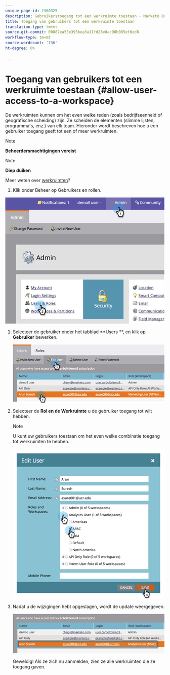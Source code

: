 ```yaml
---
unique-page-id: 2360325
description: Gebruikerstoegang tot een werkruimte toestaan - Marketo Docs - Productdocumentatie
title: Toegang van gebruikers tot een werkruimte toestaan
translation-type: tm+mt
source-git-commit: 00887ea53e395bea3a11fd28e0ac98b085ef6ed8
workflow-type: tm+mt
source-wordcount: '136'
ht-degree: 0%

---
```



# Toegang van gebruikers tot een werkruimte toestaan {#allow-user-access-to-a-workspace}

De werkruimten kunnen om het even welke reden (zoals bedrijfseenheid of geografische scheiding) zijn. Ze scheiden de elementen (slimme lijsten, programma&#39;s, enz.) van elk team. Hieronder wordt beschreven hoe u een gebruiker toegang geeft tot een of meer werkruimten.

>[!NOTE]
>
>**Beheerdersmachtigingen vereist**

>[!NOTE]
>
>**Diep duiken**
>
>Meer weten over [werkruimten](understanding-workspaces-and-person-partitions.md)?

1. Klik onder Beheer op Gebruikers en rollen.

![](assets/image2014-9-17-11-3a2-3a32.png)

1. Selecteer de gebruiker onder het tabblad **Users **, en klik op **Gebruiker** bewerken.

   ![](assets/image2014-9-17-11-3a2-3a46.png)

1. Selecteer de **Rol en de Werkruimte** u de gebruiker toegang tot wilt hebben.

   >[!NOTE]
   >
   >U kunt uw gebruikers toestaan om het even welke combinatie toegang tot werkruimten te hebben.

   ![](assets/image2014-9-17-11-3a3-3a16.png)

1. Nadat u de wijzigingen hebt opgeslagen, wordt de update weergegeven.

   ![](assets/image2014-9-17-11-3a3-3a31.png)

   Geweldig! Als ze zich nu aanmelden, zien ze alle werkruimten die ze toegang gaven.

